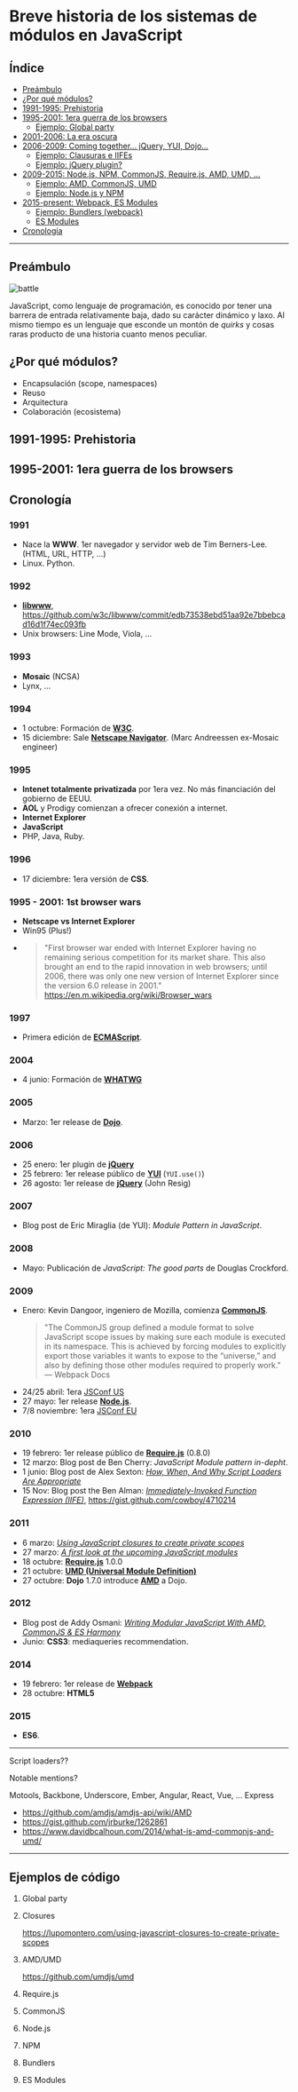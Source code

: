 # Breve historia de los sistemas de módulos en JavaScript

## Índice

* [Preámbulo](#)
* [¿Por qué módulos?](#)
* [1991-1995: Prehistoria](#)
* [1995-2001: 1era guerra de los browsers](#)
  - [Ejemplo: Global party](#)
* [2001-2006: La era oscura](#)
* [2006-2009: Coming together... jQuery, YUI, Dojo...](#)
  - [Ejemplo: Clausuras e IIFEs](#)
  - [Ejemplo: jQuery plugin?](#)
* [2009-2015: Node.js, NPM, CommonJS, Require.js, AMD, UMD, ...](#)
  - [Ejemplo: AMD, CommonJS, UMD](#)
  - [Ejemplo: Node.js y NPM](#)
* [2015-present: Webpack, ES Modules](#)
  - [Ejemplo: Bundlers (webpack)](#)
  - [ES Modules](#)
* [Cronología](#)

***

## Preámbulo

![battle](./battle.png)

JavaScript, como lenguaje de programación, es conocido por tener una barrera
de entrada relativamente baja, dado su carácter dinámico y laxo. Al mismo tiempo
es un lenguaje que esconde un montón de _quirks_ y cosas raras producto de una
historia cuanto menos peculiar.

## ¿Por qué módulos?

* Encapsulación (scope, namespaces)
* Reuso
* Arquitectura
* Colaboración (ecosistema)

## 1991-1995: Prehistoria

## 1995-2001: 1era guerra de los browsers

## Cronología

### 1991

* Nace la **WWW**. 1er navegador y servidor web de Tim Berners-Lee. (HTML, URL,
  HTTP, ...)
* Linux. Python.

### 1992

* [**libwww**](https://en.wikipedia.org/wiki/Libwww), https://github.com/w3c/libwww/commit/edb73538ebd51aa92e7bbebcad16d1f74ec093fb
* Unix browsers: Line Mode, Viola, ...

### 1993

* **Mosaic** (NCSA)
* Lynx, ...

### 1994

* 1 octubre: Formación de [**W3C**](https://en.wikipedia.org/wiki/World_Wide_Web_Consortium).
* 15 diciembre: Sale [**Netscape Navigator**](https://en.wikipedia.org/wiki/Netscape_Navigator). (Marc Andreessen ex-Mosaic engineer)

### 1995

* **Intenet totalmente privatizada** por 1era vez. No más financiación del
  gobierno de EEUU.
* **AOL** y Prodigy comienzan a ofrecer conexión a internet.
* **Internet Explorer**
* **JavaScript**
* PHP, Java, Ruby.

### 1996

* 17 diciembre: 1era versión de **CSS**.

### 1995 - 2001: 1st browser wars

* **Netscape vs Internet Explorer**
* Win95 (Plus!)
* > "First browser war ended with Internet Explorer having no remaining serious
  > competition for its market share. This also brought an end to the rapid
  > innovation in web browsers; until 2006, there was only one new version of
  > Internet Explorer since the version 6.0 release in 2001."
  > https://en.m.wikipedia.org/wiki/Browser_wars

### 1997

* Primera edición de [**ECMAScript**](https://en.wikipedia.org/wiki/ECMAScript).

### 2004

* 4 junio: Formación de [**WHATWG**](https://whatwg.org/)

### 2005

* Marzo: 1er release de [**Dojo**](https://dojotoolkit.org/).

### 2006

* 25 enero: 1er plugin de [**jQuery**](https://jquery.com/)
* 25 febrero: 1er release público de [**YUI**](https://clarle.github.io/yui3/) (`YUI.use()`)
* 26 agosto: 1er release de [**jQuery**](https://jquery.com/) (John Resig)

### 2007

* Blog post de Eric Miraglia (de YUI): _Module Pattern in JavaScript_.

### 2008

* Mayo: Publicación de _JavaScript: The good parts_ de Douglas Crockford.

### 2009

* Enero: Kevin Dangoor, ingeniero de Mozilla, comienza [**CommonJS**](https://en.wikipedia.org/wiki/CommonJS).
  > "The CommonJS group defined a module format to solve JavaScript scope issues
  > by making sure each module is executed in its namespace. This is achieved by
  > forcing modules to explicitly export those variables it wants to expose to
  > the “universe,” and also by defining those other modules required to
  > properly work."
  > — Webpack Docs
* 24/25 abril: 1era [JSConf US](http://2009.jsconf.us/)
* 27 mayo: 1er release [**Node.js**](https://nodejs.org/).
* 7/8 noviembre: 1era [JSConf EU](https://www.jsconf.eu/2009/speakers.html)

### 2010

* 19 febrero: 1er release público de [**Require.js**](https://requirejs.org/) (0.8.0)
* 12 marzo: Blog post de Ben Cherry: _JavaScript Module pattern in-depht_.
* 1 junio: Blog post de Alex Sexton: [_How, When, And Why Script Loaders Are Appropriate_](https://docs.microsoft.com/en-us/previous-versions/msdn10/hh227261(v=msdn.10))
* 15 Nov: Blog post the Ben Alman: [_Immediately-Invoked Function Expression (IIFE)_](http://benalman.com/news/2010/11/immediately-invoked-function-expression/), https://gist.github.com/cowboy/4710214

### 2011

* 6 marzo: [_Using JavaScript closures to create private scopes_](https://lupomontero.com/using-javascript-closures-to-create-private-scopes)
* 27 marzo: [_A first look at the upcoming JavaScript modules_](https://2ality.com/2011/03/first-look-at-upcoming-javascript.html)
* 18 octubre: [**Require.js**](https://requirejs.org/) 1.0.0
* 21 octubre: [**UMD (Universal Module Definition)**](https://github.com/umdjs/umd)
* 27 octubre: **Dojo** 1.7.0 introduce [**AMD**](https://en.wikipedia.org/wiki/Asynchronous_module_definition) a Dojo.

### 2012

* Blog post de Addy Osmani: [_Writing Modular JavaScript With AMD, CommonJS & ES Harmony_](https://addyosmani.com/writing-modular-js/)
* Junio: **CSS3**: mediaqueries recommendation.

### 2014

* 19 febrero: 1er release de [**Webpack**](https://webpack.js.org/)
* 28 octubre: **HTML5**

### 2015

* **ES6**.

***


Script loaders??

Notable mentions?

Motools, Backbone, Underscore, Ember, Angular, React, Vue, ... Express

* https://github.com/amdjs/amdjs-api/wiki/AMD
* https://gist.github.com/jrburke/1262861
* https://www.davidbcalhoun.com/2014/what-is-amd-commonjs-and-umd/

***

## Ejemplos de código

1. Global party
2. Closures

   https://lupomontero.com/using-javascript-closures-to-create-private-scopes

3. AMD/UMD

   https://github.com/umdjs/umd

4. Require.js
5. CommonJS
6. Node.js
7. NPM
8. Bundlers
9. ES Modules